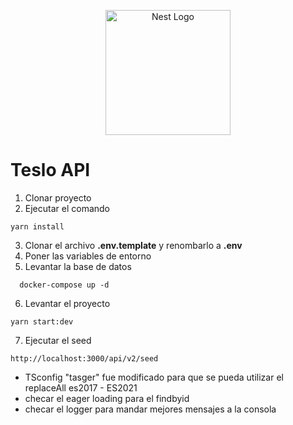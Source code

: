 <p align="center">
  <a href="http://nestjs.com/" target="blank"><img src="https://nestjs.com/img/logo-small.svg" width="200" alt="Nest Logo" /></a>
</p>

# Teslo API

1. Clonar proyecto
2. Ejecutar el comando
```
yarn install
```
3. Clonar el archivo __.env.template__ y renombarlo a __.env__
4. Poner las variables de entorno
5. Levantar la base de datos
```
  docker-compose up -d
```
6. Levantar el proyecto
```
yarn start:dev
```
7. Ejecutar el seed
```
http://localhost:3000/api/v2/seed
```

- TSconfig "tasger" fue modificado para que se pueda utilizar el replaceAll es2017 - ES2021
- checar el eager loading para el findbyid
- checar el logger para mandar mejores mensajes a la consola